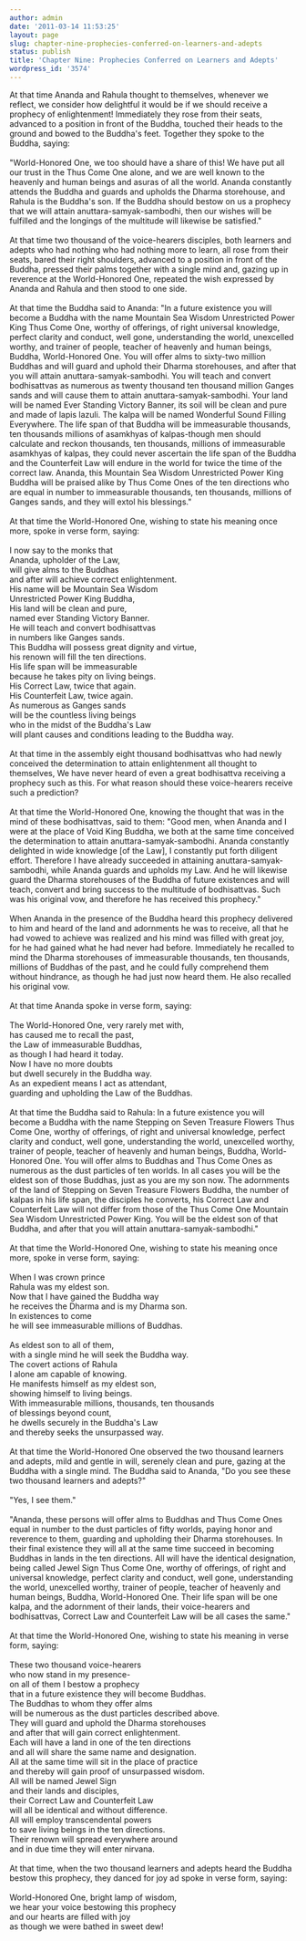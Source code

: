 ```yaml
---
author: admin
date: '2011-03-14 11:53:25'
layout: page
slug: chapter-nine-prophecies-conferred-on-learners-and-adepts
status: publish
title: 'Chapter Nine: Prophecies Conferred on Learners and Adepts'
wordpress_id: '3574'
---
```


At that time Ananda and Rahula thought to themselves, whenever we
reflect, we consider how delightful it would be if we should receive a
prophecy of enlightenment! Immediately they rose from their seats,
advanced to a position in front of the Buddha, touched their heads to
the ground and bowed to the Buddha's feet. Together they spoke to the
Buddha, saying: \
 \
 "World-Honored One, we too should have a share of this! We have put all
our trust in the Thus Come One alone, and we are well known to the
heavenly and human beings and asuras of all the world. Ananda constantly
attends the Buddha and guards and upholds the Dharma storehouse, and
Rahula is the Buddha's son. If the Buddha should bestow on us a prophecy
that we will attain anuttara-samyak-sambodhi, then our wishes will be
fulfilled and the longings of the multitude will likewise be satisfied."
\
 \
 At that time two thousand of the voice-hearers disciples, both learners
and adepts who had nothing who had nothing more to learn, all rose from
their seats, bared their right shoulders, advanced to a position in
front of the Buddha, pressed their palms together with a single mind
and, gazing up in reverence at the World-Honored One, repeated the wish
expressed by Ananda and Rahula and then stood to one side. \
 \
 At that time the Buddha said to Ananda: "In a future existence you will
become a Buddha with the name Mountain Sea Wisdom Unrestricted Power
King Thus Come One, worthy of offerings, of right universal knowledge,
perfect clarity and conduct, well gone, understanding the world,
unexcelled worthy, and trainer of people, teacher of heavenly and human
beings, Buddha, World-Honored One. You will offer alms to sixty-two
million Buddhas and will guard and uphold their Dharma storehouses, and
after that you will attain anuttara-samyak-sambodhi. You will teach and
convert bodhisattvas as numerous as twenty thousand ten thousand million
Ganges sands and will cause them to attain anuttara-samyak-sambodhi.
Your land will be named Ever Standing Victory Banner, its soil will be
clean and pure and made of lapis lazuli. The kalpa will be named
Wonderful Sound Filling Everywhere. The life span of that Buddha will be
immeasurable thousands, ten thousands millions of asamkhyas of
kalpas-though men should calculate and reckon thousands, ten thousands,
millions of immeasurable asamkhyas of kalpas, they could never ascertain
the life span of the Buddha and the Counterfeit Law will endure in the
world for twice the time of the correct law. Ananda, this Mountain Sea
Wisdom Unrestricted Power King Buddha will be praised alike by Thus Come
Ones of the ten directions who are equal in number to immeasurable
thousands, ten thousands, millions of Ganges sands, and they will extol
his blessings." \
 \
 At that time the World-Honored One, wishing to state his meaning once
more, spoke in verse form, saying: \
 \
 I now say to the monks that\
 Ananda, upholder of the Law,\
 will give alms to the Buddhas\
 and after will achieve correct enlightenment.\
 His name will be Mountain Sea Wisdom\
 Unrestricted Power King Buddha,\
 His land will be clean and pure,\
 named ever Standing Victory Banner.\
 He will teach and convert bodhisattvas\
 in numbers like Ganges sands.\
 This Buddha will possess great dignity and virtue,\
 his renown will fill the ten directions.\
 His life span will be immeasurable\
 because he takes pity on living beings.\
 His Correct Law, twice that again.\
 His Counterfeit Law, twice again.\
 As numerous as Ganges sands\
 will be the countless living beings\
 who in the midst of the Buddha's Law\
 will plant causes and conditions leading to the Buddha way.\
 \
 At that time in the assembly eight thousand bodhisattvas who had newly
conceived the determination to attain enlightenment all thought to
themselves, We have never heard of even a great bodhisattva receiving a
prophecy such as this. For what reason should these voice-hearers
receive such a prediction? \
 \
 At that time the World-Honored One, knowing the thought that was in the
mind of these bodhisattvas, said to them: "Good men, when Ananda and I
were at the place of Void King Buddha, we both at the same time
conceived the determination to attain anuttara-samyak-sambodhi. Ananda
constantly delighted in wide knowledge [of the Law], I constantly put
forth diligent effort. Therefore I have already succeeded in attaining
anuttara-samyak-sambodhi, while Ananda guards and upholds my Law. And he
will likewise guard the Dharma storehouses of the Buddha of future
existences and will teach, convert and bring success to the multitude of
bodhisattvas. Such was his original vow, and therefore he has received
this prophecy." \
 \
 When Ananda in the presence of the Buddha heard this prophecy delivered
to him and heard of the land and adornments he was to receive, all that
he had vowed to achieve was realized and his mind was filled with great
joy, for he had gained what he had never had before. Immediately he
recalled to mind the Dharma storehouses of immeasurable thousands, ten
thousands, millions of Buddhas of the past, and he could fully
comprehend them without hindrance, as though he had just now heard them.
He also recalled his original vow. \
 \
 At that time Ananda spoke in verse form, saying: \
 \
 The World-Honored One, very rarely met with,\
 has caused me to recall the past,\
 the Law of immeasurable Buddhas,\
 as though I had heard it today.\
 Now I have no more doubts\
 but dwell securely in the Buddha way.\
 As an expedient means I act as attendant,\
 guarding and upholding the Law of the Buddhas.\
 \
 At that time the Buddha said to Rahula: In a future existence you will
become a Buddha with the name Stepping on Seven Treasure Flowers Thus
Come One, worthy of offerings, of right and universal knowledge, perfect
clarity and conduct, well gone, understanding the world, unexcelled
worthy, trainer of people, teacher of heavenly and human beings, Buddha,
World-Honored One. You will offer alms to Buddhas and Thus Come Ones as
numerous as the dust particles of ten worlds. In all cases you will be
the eldest son of those Buddhas, just as you are my son now. The
adornments of the land of Stepping on Seven Treasure Flowers Buddha, the
number of kalpas in his life span, the disciples he converts, his
Correct Law and Counterfeit Law will not differ from those of the Thus
Come One Mountain Sea Wisdom Unrestricted Power King. You will be the
eldest son of that Buddha, and after that you will attain
anuttara-samyak-sambodhi." \
 \
 At that time the World-Honored One, wishing to state his meaning once
more, spoke in verse form, saying: \
 \
 When I was crown prince\
 Rahula was my eldest son.\
 Now that I have gained the Buddha way\
 he receives the Dharma and is my Dharma son.\
 In existences to come\
 he will see immeasurable millions of Buddhas.\
 \
 As eldest son to all of them,\
 with a single mind he will seek the Buddha way.\
 The covert actions of Rahula\
 I alone am capable of knowing.\
 He manifests himself as my eldest son,\
 showing himself to living beings.\
 With immeasurable millions, thousands, ten thousands\
 of blessings beyond count,\
 he dwells securely in the Buddha's Law\
 and thereby seeks the unsurpassed way.\
 \
 At that time the World-Honored One observed the two thousand learners
and adepts, mild and gentle in will, serenely clean and pure, gazing at
the Buddha with a single mind. The Buddha said to Ananda, "Do you see
these two thousand learners and adepts?" \
 \
 "Yes, I see them." \
 \
 "Ananda, these persons will offer alms to Buddhas and Thus Come Ones
equal in number to the dust particles of fifty worlds, paying honor and
reverence to them, guarding and upholding their Dharma storehouses. In
their final existence they will all at the same time succeed in becoming
Buddhas in lands in the ten directions. All will have the identical
designation, being called Jewel Sign Thus Come One, worthy of offerings,
of right and universal knowledge, perfect clarity and conduct, well
gone, understanding the world, unexcelled worthy, trainer of people,
teacher of heavenly and human beings, Buddha, World-Honored One. Their
life span will be one kalpa, and the adornment of their lands, their
voice-hearers and bodhisattvas, Correct Law and Counterfeit Law will be
all cases the same." \
 \
 At that time the World-Honored One, wishing to state his meaning in
verse form, saying:\
 \
 These two thousand voice-hearers\
 who now stand in my presence-\
 on all of them I bestow a prophecy\
 that in a future existence they will become Buddhas.\
 The Buddhas to whom they offer alms\
 will be numerous as the dust particles described above.\
 They will guard and uphold the Dharma storehouses\
 and after that will gain correct enlightenment.\
 Each will have a land in one of the ten directions\
 and all will share the same name and designation.\
 All at the same time will sit in the place of practice\
 and thereby will gain proof of unsurpassed wisdom.\
 All will be named Jewel Sign\
 and their lands and disciples,\
 their Correct Law and Counterfeit Law\
 will all be identical and without difference.\
 All will employ transcendental powers\
 to save living beings in the ten directions.\
 Their renown will spread everywhere around\
 and in due time they will enter nirvana.\
 \
 At that time, when the two thousand learners and adepts heard the
Buddha bestow this prophecy, they danced for joy ad spoke in verse form,
saying:\
 \
 World-Honored One, bright lamp of wisdom,\
 we hear your voice bestowing this prophecy\
 and our hearts are filled with joy\
 as though we were bathed in sweet dew!
